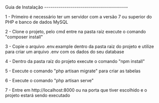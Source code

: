 Guia de Instalação ------------------------------------------

1 - Primeiro é necessário ter um servidor com a versão 7 ou superior do PHP e banco de dados MySQL

2 - Clone o projeto, pelo cmd entre na pasta raiz execute o comando "composer install"

3 - Copie o arquivo .env.example dentro da pasta raiz do projeto e utilize para criar um arquivo .env com os dados do seu database

4 - Dentro da pasta raíz do projeto execute o comando "npm install"

5 - Execute o comando "php artisan migrate" para criar as tabelas

6 - Execute o comando "php artisan serve"

7 - Entre em http://localhost:8000 ou na porta que tiver escolhido e o projeto estará sendo executado